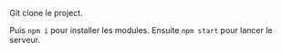 Git clone le project.

Puis `npm i` pour installer les modules.
Ensuite `npm start` pour lancer le serveur.
